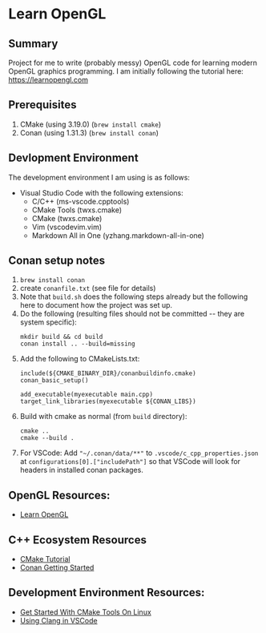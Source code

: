 # Learn OpenGL

## Summary
Project for me to write (probably messy) OpenGL code for learning modern OpenGL graphics programming.  I am initially following the tutorial here: https://learnopengl.com

## Prerequisites
1. CMake (using 3.19.0) (`brew install cmake`)
2. Conan (using 1.31.3) (`brew install conan`)

## Devlopment Environment
The development environment I am using is as follows:
- Visual Studio Code with the following extensions:
  - C/C++ (ms-vscode.cpptools)
  - CMake Tools (twxs.cmake)
  - CMake (twxs.cmake)
  - Vim (vscodevim.vim)
  - Markdown All in One (yzhang.markdown-all-in-one)

## Conan setup notes
1. `brew install conan`
2. create `conanfile.txt` (see file for details)
3. Note that `build.sh` does the following steps already but the following
   here to document how the project was set up.
4. Do the following (resulting files should not be committed -- they are system specific):
   ```
   mkdir build && cd build
   conan install .. --build=missing
   ```
5. Add the following to CMakeLists.txt:
   ```
   include(${CMAKE_BINARY_DIR}/conanbuildinfo.cmake)
   conan_basic_setup()

   add_executable(myexecutable main.cpp)
   target_link_libraries(myexecutable ${CONAN_LIBS})
   ```
6. Build with cmake as normal (from `build` directory):
   ```
   cmake ..
   cmake --build .
   ```
7. For VSCode: Add `"~/.conan/data/**"` to `.vscode/c_cpp_properties.json` at `configurations[0].["includePath"]` so that VSCode will look for headers in installed conan packages.

## OpenGL Resources:
- [Learn OpenGL](https://learnopengl.com)

## C++ Ecosystem Resources
- [CMake Tutorial](https://cmake.org/cmake/help/latest/guide/tutorial/index.html)
- [Conan Getting Started](https://docs.conan.io/en/latest/getting_started.html)

## Development Environment Resources:
- [Get Started With CMake Tools On Linux](https://code.visualstudio.com/docs/cpp/cmake-linux)
- [Using Clang in VSCode](https://code.visualstudio.com/docs/cpp/config-clang-mac)